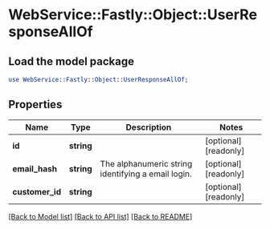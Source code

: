 # WebService::Fastly::Object::UserResponseAllOf

## Load the model package
```perl
use WebService::Fastly::Object::UserResponseAllOf;
```

## Properties
Name | Type | Description | Notes
------------ | ------------- | ------------- | -------------
**id** | **string** |  | [optional] [readonly] 
**email_hash** | **string** | The alphanumeric string identifying a email login. | [optional] [readonly] 
**customer_id** | **string** |  | [optional] [readonly] 

[[Back to Model list]](../README.md#documentation-for-models) [[Back to API list]](../README.md#documentation-for-api-endpoints) [[Back to README]](../README.md)


